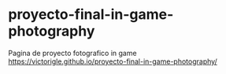 # proyecto-final-in-game-photography
 Pagina de proyecto fotografico in game
 https://victorigle.github.io/proyecto-final-in-game-photography/
